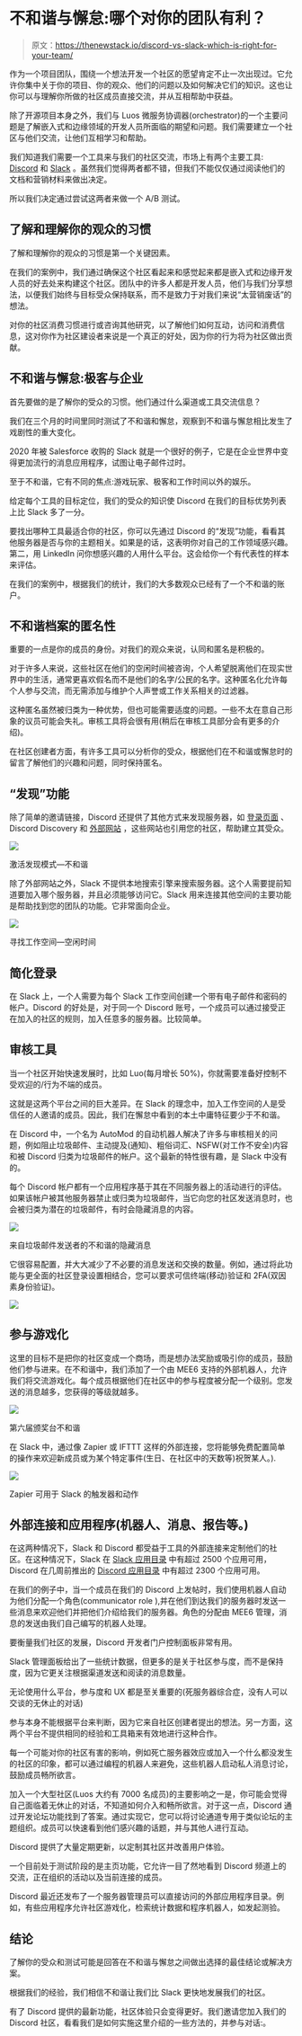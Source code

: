 # 不和谐与懈怠:哪个对你的团队有利？

> 原文：<https://thenewstack.io/discord-vs-slack-which-is-right-for-your-team/>

作为一个项目团队，围绕一个想法开发一个社区的愿望肯定不止一次出现过。它允许你集中关于你的项目、你的观众、他们的问题以及如何解决它们的知识。这也让你可以与理解你所做的社区成员直接交流，并从互相帮助中获益。

除了开源项目本身之外，我们与 Luos 微服务协调器(orchestrator)的一个主要问题是了解嵌入式和边缘领域的开发人员所面临的期望和问题。我们需要建立一个社区与他们交流，让他们互相学习和帮助。

我们知道我们需要一个工具来与我们的社区交流，市场上有两个主要工具: [Discord](https://discord.com/) 和 [Slack](https://slack.com/) 。虽然我们觉得两者都不错，但我们不能仅仅通过阅读他们的文档和营销材料来做出决定。

所以我们决定通过尝试这两者来做一个 A/B 测试。

## 了解和理解你的观众的习惯

了解和理解你的观众的习惯是第一个关键因素。

在我们的案例中，我们通过确保这个社区看起来和感觉起来都是嵌入式和边缘开发人员的好去处来构建这个社区。团队中的许多人都是开发人员，他们与我们分享想法，以便我们始终与目标受众保持联系，而不是致力于对我们来说“太营销废话”的想法。

对你的社区消费习惯进行或咨询其他研究，以了解他们如何互动，访问和消费信息，这对你作为社区建设者来说是一个真正的好处，因为你的行为将为社区做出贡献。

## 不和谐与懈怠:极客与企业

首先要做的是了解你的受众的习惯。他们通过什么渠道或工具交流信息？

我们在三个月的时间里同时测试了不和谐和懈怠，观察到不和谐与懈怠相比发生了戏剧性的重大变化。

2020 年被 Salesforce 收购的 Slack 就是一个很好的例子，它是在企业世界中变得更加流行的消息应用程序，试图让电子邮件过时。

至于不和谐，它有不同的焦点:游戏玩家、极客和工作时间以外的娱乐。

给定每个工具的目标定位，我们的受众的知识使 Discord 在我们的目标优势列表上比 Slack 多了一分。

要找出哪种工具最适合你的社区，你可以先通过 Discord 的“发现”功能，看看其他服务器是否与你的主题相关。如果是的话，这表明你对自己的工作领域感兴趣。第二，用 LinkedIn 问你想感兴趣的人用什么平台。这会给你一个有代表性的样本来评估。

在我们的案例中，根据我们的统计，我们的大多数观众已经有了一个不和谐的账户。

## 不和谐档案的匿名性

重要的一点是你的成员的身份。对我们的观众来说，认同和匿名是积极的。

对于许多人来说，这些社区在他们的空闲时间被咨询，个人希望脱离他们在现实世界中的生活，通常更喜欢假名而不是他们的名字/公民的名字。这种匿名化允许每个人参与交流，而无需添加与维护个人声誉或工作关系相关的过滤器。

这种匿名虽然被归类为一种优势，但也可能需要适度的问题。一些不太在意自己形象的议员可能会失礼。审核工具将会很有用(稍后在审核工具部分会有更多的介绍)。

在社区创建者方面，有许多工具可以分析你的受众，根据他们在不和谐或懈怠时的留言了解他们的兴趣和问题，同时保持匿名。

## “发现”功能

除了简单的邀请链接，Discord 还提供了其他方式来发现服务器，如 [登录页面](https://discord.com/servers/luos-community-902486791658041364) 、Discord Discovery 和 [外部网站](https://top.gg/en/servers/902486791658041364) ，这些网站也引用您的社区，帮助建立其受众。

![](img/3c48f8b0087d46aab6c2578f1d0e2abe.png)

激活发现模式—不和谐

除了外部网站之外，Slack 不提供本地搜索引擎来搜索服务器。这个人需要提前知道要加入哪个服务器，并且必须能够访问它。Slack 用来连接其他空间的主要功能是帮助找到您的团队的功能。它非常面向企业。

![](img/a7cfa78c1130ba9eb692002dc6dc9e01.png)

寻找工作空间—空闲时间

## 简化登录

在 Slack 上，一个人需要为每个 Slack 工作空间创建一个带有电子邮件和密码的帐户。Discord 的好处是，对于同一个 Discord 账号，一个成员可以通过接受正在加入的社区的规则，加入任意多的服务器。比较简单。

## 审核工具

当一个社区开始快速发展时，比如 Luo(每月增长 50%)，你就需要准备好控制不受欢迎的/行为不端的成员。

这就是这两个平台之间的巨大差异。在 Slack 的理念中，加入工作空间的人是受信任的人邀请的成员。因此，我们在懈怠中看到的本土中庸特征要少于不和谐。

在 Discord 中，一个名为 AutoMod 的自动机器人解决了许多与审核相关的问题，例如阻止垃圾邮件、主动提及(通知)、粗俗词汇、NSFW(对工作不安全)内容和被 Discord 归类为垃圾邮件的帐户。这个最新的特性很有趣，是 Slack 中没有的。

每个 Discord 帐户都有一个应用程序基于其在不同服务器上的活动进行的评估。如果该帐户被其他服务器禁止或归类为垃圾邮件，当它向您的社区发送消息时，也会被归类为潜在的垃圾邮件，有时会隐藏消息的内容。

![](img/55e8ad1a7674a97947a07bcae2bd1a40.png)

来自垃圾邮件发送者的不和谐的隐藏消息

它很容易配置，并大大减少了不必要的消息发送和交换的数量。例如，通过将此功能与更全面的社区登录设置相结合，您可以要求可信终端(移动)验证和 2FA(双因素身份验证)。

![](img/5fa7ee2ccd4e9f67e68c35ab02266116.png)

## 参与游戏化

这里的目标不是把你的社区变成一个商场，而是想办法奖励或吸引你的成员，鼓励他们参与进来。在不和谐中，我们添加了一个由 MEE6 支持的外部机器人，允许我们将交流游戏化。每个成员根据他们在社区中的参与程度被分配一个级别。您发送的消息越多，您获得的等级就越多。

![](img/846c4bdef726f4725fedaabcafde19c0.png)

第六届颁奖台不和谐

在 Slack 中，通过像 Zapier 或 IFTTT 这样的外部连接，您将能够免费配置简单的操作来欢迎新成员或为某个特定事件(生日、在社区中的天数等)祝贺某人。).

![](img/ead88db9568d91e6287a9e151bc4398a.png)

Zapier 可用于 Slack 的触发器和动作

## 外部连接和应用程序(机器人、消息、报告等。)

在这两种情况下，Slack 和 Discord 都受益于工具的外部连接来定制他们的社区。在这种情况下，Slack 在 [Slack 应用目录](https://slack.com/apps) 中有超过 2500 个应用可用，Discord 在几周前推出的 [Discord 应用目录](https://support.discord.com/hc/en-us/articles/9360431966359) 中有超过 2300 个应用可用。

在我们的例子中，当一个成员在我们的 Discord 上发帖时，我们使用机器人自动为他们分配一个角色(communicator role ),并在他们到达我们的服务器时发送一些消息来欢迎他们并把他们介绍给我们的服务器。角色的分配由 MEE6 管理，消息的发送由我们自己编写的机器人处理。

要衡量我们社区的发展，Discord 开发者门户控制面板非常有用。

Slack 管理面板给出了一些统计数据，但更多的是关于社区参与度，而不是保持度，因为它更关注根据渠道发送和阅读的消息数量。

无论使用什么平台，参与度和 UX 都是至关重要的(死服务器综合症，没有人可以交谈的无休止的对话)

参与本身不能根据平台来判断，因为它来自社区创建者提出的想法。另一方面，这两个平台不提供相同的经验和工具箱来有效地进行这种合作。

每一个可能对你的社区有害的影响，例如死亡服务器效应或加入一个什么都没发生的社区的印象，都可以通过编程的机器人来避免，这些机器人启动私人消息讨论，鼓励成员畅所欲言。

加入一个大型社区(Luos 大约有 7000 名成员)的主要影响之一是，你可能会觉得自己面临着无休止的对话，不知道如何介入和畅所欲言。对于这一点，Discord 通过开发论坛功能找到了答案。通过实现它，您可以将讨论通道专用于类似论坛的主题组织。成员可以快速看到他们感兴趣的话题，并与其他人进行互动。

Discord 提供了大量定期更新，以定制其社区并改善用户体验。

一个目前处于测试阶段的是主页功能，它允许一目了然地看到 Discord 频道上的交流，正在组织的活动以及当前连接的成员。

Discord 最近还发布了一个服务器管理员可以直接访问的外部应用程序目录。例如，有些应用程序允许社区游戏化，检索统计数据和程序机器人，如发起测验。

## 结论

了解你的受众和测试可能是回答在不和谐与懈怠之间做出选择的最佳结论或解决方案。

根据我们的经验，我们相信不和谐让我们比 Slack 更快地发展我们的社区。

有了 Discord 提供的最新功能，社区体验只会变得更好。我们邀请您加入我们的 Discord 社区，看看我们是如何实施这里介绍的一些方法的，并参与对话:[](https://bit.ly/luos-community)。

<svg xmlns:xlink="http://www.w3.org/1999/xlink" viewBox="0 0 68 31" version="1.1"><title>Group</title> <desc>Created with Sketch.</desc></svg>